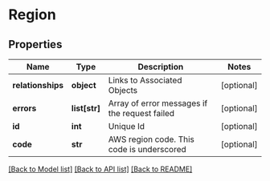 # Region

## Properties
Name | Type | Description | Notes
------------ | ------------- | ------------- | -------------
**relationships** | **object** | Links to Associated Objects | [optional] 
**errors** | **list[str]** | Array of error messages if the request failed | [optional] 
**id** | **int** | Unique Id | [optional] 
**code** | **str** | AWS region code. This code is underscored | [optional] 

[[Back to Model list]](../README.md#documentation-for-models) [[Back to API list]](../README.md#documentation-for-api-endpoints) [[Back to README]](../README.md)


